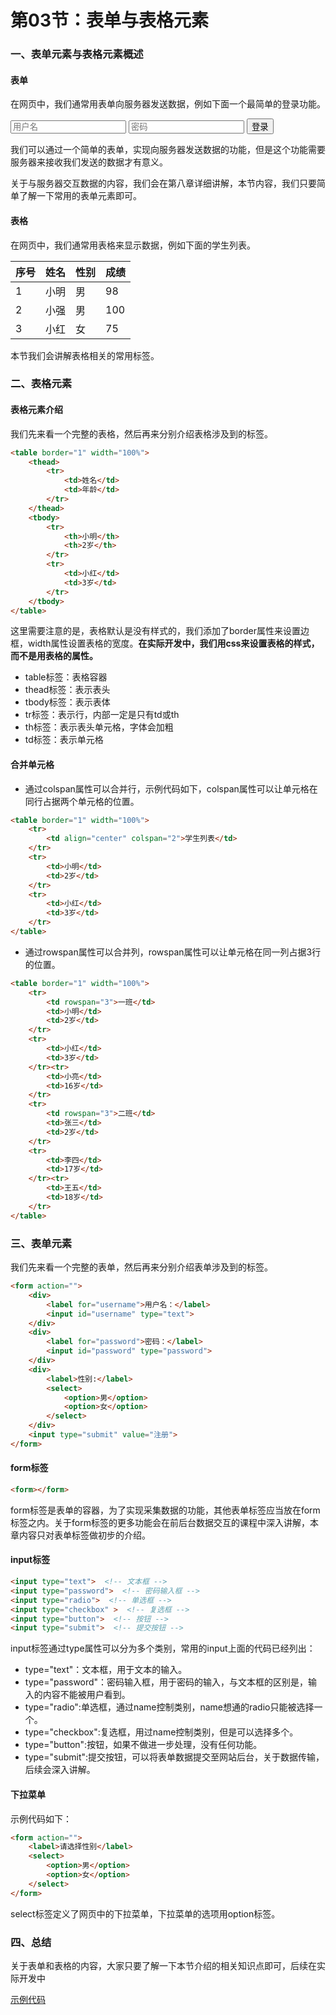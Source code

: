 # 第03节：表单与表格元素

### 一、表单元素与表格元素概述

#### 表单

在网页中，我们通常用表单向服务器发送数据，例如下面一个最简单的登录功能。

<form>
<input placeholder="用户名">
<input placeholder="密码">
<button>登录</button>
</form>

我们可以通过一个简单的表单，实现向服务器发送数据的功能，但是这个功能需要服务器来接收我们发送的数据才有意义。

关于与服务器交互数据的内容，我们会在第八章详细讲解，本节内容，我们只要简单了解一下常用的表单元素即可。

#### 表格

在网页中，我们通常用表格来显示数据，例如下面的学生列表。

|序号|姓名|性别|成绩|
|---|----|----|---|
|1|小明|男|98|
|2|小强|男|100|
|3|小红|女|75|

本节我们会讲解表格相关的常用标签。


### 二、表格元素

#### 表格元素介绍

我们先来看一个完整的表格，然后再来分别介绍表格涉及到的标签。

``` html
<table border="1" width="100%">
    <thead>
        <tr>
            <td>姓名</td>
            <td>年龄</td>
        </tr>
    </thead>
    <tbody>
        <tr>
            <th>小明</th>
            <th>2岁</th>
        </tr>
        <tr>
            <td>小红</td>
            <td>3岁</td>
        </tr>
    </tbody>
</table>
```

这里需要注意的是，表格默认是没有样式的，我们添加了border属性来设置边框，width属性设置表格的宽度。**在实际开发中，我们用css来设置表格的样式，而不是用表格的属性。**

* table标签：表格容器
* thead标签：表示表头
* tbody标签：表示表体
* tr标签：表示行，内部一定是只有td或th
* th标签：表示表头单元格，字体会加粗
* td标签：表示单元格

#### 合并单元格

* 通过colspan属性可以合并行，示例代码如下，colspan属性可以让单元格在同行占据两个单元格的位置。

``` html
<table border="1" width="100%">
    <tr>
        <td align="center" colspan="2">学生列表</td>
    </tr>
    <tr>
        <td>小明</td>
        <td>2岁</td>
    </tr>
    <tr>
        <td>小红</td>
        <td>3岁</td>
    </tr>
</table>
```

* 通过rowspan属性可以合并列，rowspan属性可以让单元格在同一列占据3行的位置。

``` html
<table border="1" width="100%">
    <tr>
        <td rowspan="3">一班</td>
        <td>小明</td>
        <td>2岁</td>
    </tr>
    <tr>
        <td>小红</td>
        <td>3岁</td>
    </tr><tr>
        <td>小亮</td>
        <td>16岁</td>
    </tr>
    <tr>
        <td rowspan="3">二班</td>
        <td>张三</td>
        <td>2岁</td>
    </tr>
    <tr>
        <td>李四</td>
        <td>17岁</td>
    </tr><tr>
        <td>王五</td>
        <td>18岁</td>
    </tr>
</table>
```


### 三、表单元素

我们先来看一个完整的表单，然后再来分别介绍表单涉及到的标签。

``` html
<form action="">
    <div>
        <label for="username">用户名：</label>
        <input id="username" type="text">
    </div>
    <div>
        <label for="password">密码：</label>
        <input id="password" type="password">
    </div>
    <div>
        <label>性别:</label>
        <select>
            <option>男</option>
            <option>女</option>
        </select>
    </div>
    <input type="submit" value="注册">
</form>
```

#### form标签

``` html
<form></form>
```
form标签是表单的容器，为了实现采集数据的功能，其他表单标签应当放在form标签之内。关于form标签的更多功能会在前后台数据交互的课程中深入讲解，本章内容只对表单标签做初步的介绍。

#### input标签

``` html
<input type="text">  <!-- 文本框 -->
<input type="password">  <!-- 密码输入框 -->
<input type="radio">  <!-- 单选框 -->
<input type="checkbox" >  <!-- 复选框 -->
<input type="button">  <!-- 按钮 -->
<input type="submit">  <!-- 提交按钮 -->
```

input标签通过type属性可以分为多个类别，常用的input上面的代码已经列出：

* type="text"：文本框，用于文本的输入。
* type="password"：密码输入框，用于密码的输入，与文本框的区别是，输入的内容不能被用户看到。
* type="radio":单选框，通过name控制类别，name想通的radio只能被选择一个。
* type="checkbox":复选框，用过name控制类别，但是可以选择多个。
* type="button":按钮，如果不做进一步处理，没有任何功能。
* type="submit":提交按钮，可以将表单数据提交至网站后台，关于数据传输，后续会深入讲解。

#### 下拉菜单

示例代码如下：
``` html
<form action="">
    <label>请选择性别</label>
    <select>
        <option>男</option>
        <option>女</option>
    </select>
</form>
```
select标签定义了网页中的下拉菜单，下拉菜单的选项用option标签。



### 四、总结

关于表单和表格的内容，大家只要了解一下本节介绍的相关知识点即可，后续在实际开发中

[示例代码](https://github.com/xiaozhoulee/xiaozhou-examples/tree/master/01-网页重构/第03节：表单与表格元素)